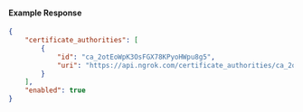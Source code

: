 <!-- Code generated for API Clients. DO NOT EDIT. -->

#### Example Response

```json
{
	"certificate_authorities": [
		{
			"id": "ca_2otEoWpK3OsFGX78KPyoHWpu8g5",
			"uri": "https://api.ngrok.com/certificate_authorities/ca_2otEoWpK3OsFGX78KPyoHWpu8g5"
		}
	],
	"enabled": true
}
```

